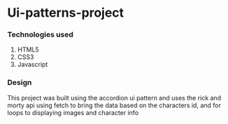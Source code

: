 # Ui-patterns-project

### Technologies used

1. HTML5
2. CSS3
3. Javascript

### Design

This project was built using the accordion ui pattern and uses the rick and morty api
using fetch to bring the data based on the characters id, and for loops to displaying images and character info
